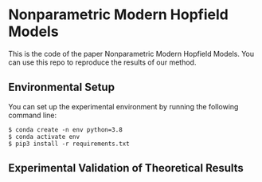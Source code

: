 # Nonparametric Modern Hopfield Models
This is the code of the paper Nonparametric Modern Hopfield Models. You can use this repo to reproduce the results of our method.

## Environmental Setup

You can set up the experimental environment by running the following command line:

```shell
$ conda create -n env python=3.8
$ conda activate env
$ pip3 install -r requirements.txt
```

## Experimental Validation of Theoretical Results

